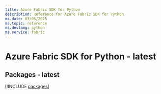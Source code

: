 ```yaml
---
title: Azure Fabric SDK for Python
description: Reference for Azure Fabric SDK for Python
ms.date: 03/06/2025
ms.topic: reference
ms.devlang: python
ms.service: fabric
---
```

# Azure Fabric SDK for Python - latest
## Packages - latest
[!INCLUDE [packages](fabric-index.md)]